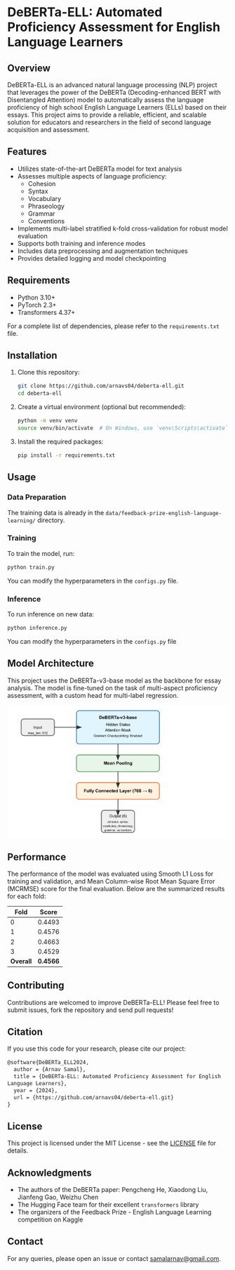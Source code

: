 # DeBERTa-ELL: Automated Proficiency Assessment for English Language Learners

## Overview

DeBERTa-ELL is an advanced natural language processing (NLP) project that leverages the power of the DeBERTa (Decoding-enhanced BERT with Disentangled Attention) model to automatically assess the language proficiency of high school English Language Learners (ELLs) based on their essays. This project aims to provide a reliable, efficient, and scalable solution for educators and researchers in the field of second language acquisition and assessment.

## Features

- Utilizes state-of-the-art DeBERTa model for text analysis
- Assesses multiple aspects of language proficiency:
  - Cohesion
  - Syntax
  - Vocabulary
  - Phraseology
  - Grammar
  - Conventions
- Implements multi-label stratified k-fold cross-validation for robust model evaluation
- Supports both training and inference modes
- Includes data preprocessing and augmentation techniques
- Provides detailed logging and model checkpointing

## Requirements

- Python 3.10+
- PyTorch 2.3+
- Transformers 4.37+

For a complete list of dependencies, please refer to the `requirements.txt` file.

## Installation

1. Clone this repository:
   ```bash
   git clone https://github.com/arnavs04/deberta-ell.git
   cd deberta-ell
   ```

2. Create a virtual environment (optional but recommended):
   ```bash
   python -m venv venv
   source venv/bin/activate  # On Windows, use `venv\Scripts\activate`
   ```

3. Install the required packages:
   ```bash
   pip install -r requirements.txt
   ```

## Usage

### Data Preparation

The training data is already in the `data/feedback-prize-english-language-learning/` directory.

### Training

To train the model, run:

```bash
python train.py
```

You can modify the hyperparameters in the `configs.py` file.

### Inference

To run inference on new data:

```bash
python inference.py
```

You can modify the hyperparameters in the `configs.py` file

## Model Architecture

This project uses the DeBERTa-v3-base model as the backbone for essay analysis. The model is fine-tuned on the task of multi-aspect proficiency assessment, with a custom head for multi-label regression.

![Model Architecture](misc/imgs/model-architecture.jpg)

## Performance

The performance of the model was evaluated using Smooth L1 Loss for training and validation, and Mean Column-wise Root Mean Square Error (MCRMSE) score for the final evaluation. Below are the summarized results for each fold:

| Fold     | Score   |  
| -------- | ------- |
| 0        | 0.4493  |
| 1        | 0.4576  |
| 2        | 0.4663  |
| 3        | 0.4529  |
| **Overall**  | **0.4566**  |

## Contributing

Contributions are welcomed to improve DeBERTa-ELL! Please feel free to submit issues, fork the repository and send pull requests!

## Citation

If you use this code for your research, please cite our project:

```
@software{DeBERTa_ELL2024,
  author = {Arnav Samal},
  title = {DeBERTa-ELL: Automated Proficiency Assessment for English Language Learners},
  year = {2024},
  url = {https://github.com/arnavs04/deberta-ell.git}
}
```

## License

This project is licensed under the MIT License - see the [LICENSE](LICENSE) file for details.

## Acknowledgments

- The authors of the DeBERTa paper: Pengcheng He, Xiaodong Liu, Jianfeng Gao, Weizhu Chen
- The Hugging Face team for their excellent `transformers` library
- The organizers of the Feedback Prize - English Language Learning competition on Kaggle

## Contact

For any queries, please open an issue or contact [samalarnav@gmail.com](mailto:samalarnav@gmail.com).

